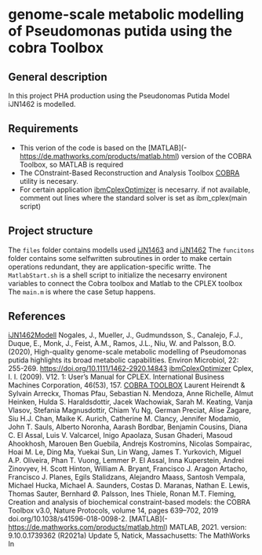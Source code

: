 # genome-scale metabolic modelling of Pseudomonas putida using the cobra Toolbox


## General description

In this project PHA production using the Pseudonomas Putida Model iJN1462 is modelled. 

## Requirements

- This verion of the code is based on the [MATLAB](- https://de.mathworks.com/products/matlab.html) version of the COBRA Toolbox, so MATLAB is required
- The COnstraint-Based Reconstruction and Analysis Toolbox [COBRA](https://opencobra.github.io/cobratoolbox/stable/) utility is necesary.
- For certain application [ibmCplexOptimizer](https://www.ibm.com/de-de/analytics/cplex-optimizer) is necesarry. if not available, comment out lines where the standard solver is set as ibm_cplex(main script)

## Project structure

The `files` folder contains modells used [iJN1463](http://bigg.ucsd.edu/models/iJN1463) and [iJN1462](https://sfamjournals.onlinelibrary.wiley.com/doi/full/10.1111/1462-2920.14843)
The `funcitons` folder contains some selfwritten subroutines in order to make certain operations redundant, they are application-specific writte.
The `MatlabStart.sh` is a shell script to initialize the necesarry environent variables to connect the Cobra toolbox and Matlab to the CPLEX toolbox
The `main.m` is  where the case Setup happens.

## References
[iJN1462Modell](https://sfamjournals.onlinelibrary.wiley.com/action/showCitFormats?doi=10.1111%2F1462-2920.14843)
Nogales, J., Mueller, J., Gudmundsson, S., Canalejo, F.J., Duque, E., Monk, J., Feist, A.M., Ramos, J.L., Niu, W. and Palsson, B.O. (2020), High-quality genome-scale metabolic modelling of Pseudomonas putida highlights its broad metabolic capabilities. Environ Microbiol, 22: 255-269. https://doi.org/10.1111/1462-2920.14843
[ibmCplexOptimizer](https://www.ibm.com/de-de/analytics/cplex-optimizer) 
Cplex, I. I. (2009). V12. 1: User’s Manual for CPLEX. International Business Machines Corporation, 46(53), 157.
[COBRA TOOLBOX](https://opencobra.github.io/cobratoolbox/stable/index.html)
Laurent Heirendt & Sylvain Arreckx, Thomas Pfau, Sebastian N. Mendoza, Anne Richelle, Almut Heinken, Hulda S. Haraldsdottir, Jacek Wachowiak, Sarah M. Keating, Vanja Vlasov, Stefania Magnusdottir, Chiam Yu Ng, German Preciat, Alise Zagare, Siu H.J. Chan, Maike K. Aurich, Catherine M. Clancy, Jennifer Modamio, John T. Sauls, Alberto Noronha, Aarash Bordbar, Benjamin Cousins, Diana C. El Assal, Luis V. Valcarcel, Inigo Apaolaza, Susan Ghaderi, Masoud Ahookhosh, Marouen Ben Guebila, Andrejs Kostromins, Nicolas Sompairac, Hoai M. Le, Ding Ma, Yuekai Sun, Lin Wang, James T. Yurkovich, Miguel A.P. Oliveira, Phan T. Vuong, Lemmer P. El Assal, Inna Kuperstein, Andrei Zinovyev, H. Scott Hinton, William A. Bryant, Francisco J. Aragon Artacho, Francisco J. Planes, Egils Stalidzans, Alejandro Maass, Santosh Vempala, Michael Hucka, Michael A. Saunders, Costas D. Maranas, Nathan E. Lewis, Thomas Sauter, Bernhard Ø. Palsson, Ines Thiele, Ronan M.T. Fleming, Creation and analysis of biochemical constraint-based models: the COBRA Toolbox v3.0, Nature Protocols, volume 14, pages 639–702, 2019 doi.org/10.1038/s41596-018-0098-2.
  [MATLAB](- https://de.mathworks.com/products/matlab.html) 
MATLAB, 2021. version: 9.10.0.1739362 (R2021a) Update 5, Natick, Massachusetts: The MathWorks In

